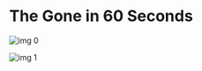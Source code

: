 # The Gone in 60 Seconds

![img 0](https://i.imgur.com/I4846rn.jpg)

![img 1](https://i.imgur.com/4pAaJqB.jpg)

